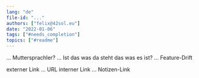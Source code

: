 ```yaml
---
lang: "de"
file-id: "..."
authors: ["felix@42sol.eu"]
date: "2022-01-06"
tags: ["#needs_completion"]
topics: ["#readme"]
---
```


... Muttersprachler?
... Ist das was da steht das was es ist?
... Feature-Drift

externer Link ... URL
interner Link ... Notizen-Link